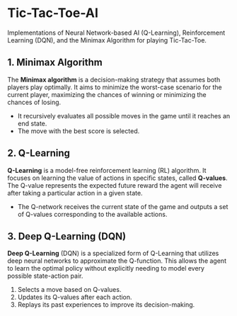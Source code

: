 # Tic-Tac-Toe-AI
Implementations of Neural Network-based AI (Q-Learning), Reinforcement Learning (DQN), and the Minimax Algorithm for playing Tic-Tac-Toe.

## 1. Minimax Algorithm
The **Minimax algorithm** is a decision-making strategy that assumes both players play optimally. It aims to minimize the worst-case scenario for the current player, maximizing the chances of winning or minimizing the chances of losing.
- It recursively evaluates all possible moves in the game until it reaches an end state.
- The move with the best score is selected.


## 2. Q-Learning
**Q-Learning** is a model-free reinforcement learning (RL) algorithm. It focuses on learning the value of actions in specific states, called **Q-values**. The Q-value represents the expected future reward the agent will receive after taking a particular action in a given state.
- The Q-network receives the current state of the game and outputs a set of Q-values corresponding to the available actions.


## 3. Deep Q-Learning (DQN)
**Deep Q-Learning** (DQN) is a specialized form of Q-Learning that utilizes deep neural networks to approximate the Q-function. This allows the agent to learn the optimal policy without explicitly needing to model every possible state-action pair.
1. Selects a move based on Q-values.
2. Updates its Q-values after each action.
3. Replays its past experiences to improve its decision-making.

